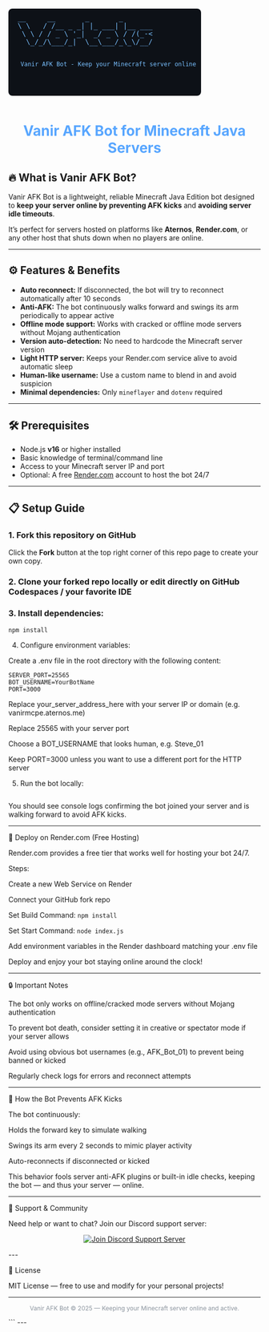 
<p align="center">
  <pre style="font-family: monospace; font-size:14px; color:#79c0ff; background:#0d1117; padding:10px; border-radius:8px; display:inline-block; user-select:none;">
 __     __       _       _       
 \ \   / /__ _ _| |_ ___| |__ ___
  \ \ / / _ \ '_|  _/ _ \ / /(_-<
   \_/_/\___/_|  \__\___/_\_\/__/

      Vanir AFK Bot - Keep your Minecraft server online
  </pre>
</p>

<h1 align="center" style="color:#58a6ff;">Vanir AFK Bot for Minecraft Java Servers</h1>


## 🔥 What is Vanir AFK Bot?

Vanir AFK Bot is a lightweight, reliable Minecraft Java Edition bot designed to **keep your server online by preventing AFK kicks** and **avoiding server idle timeouts**.  

It’s perfect for servers hosted on platforms like **Aternos**, **Render.com**, or any other host that shuts down when no players are online.

---

## ⚙️ Features & Benefits

- **Auto reconnect:** If disconnected, the bot will try to reconnect automatically after 10 seconds  
- **Anti-AFK:** The bot continuously walks forward and swings its arm periodically to appear active  
- **Offline mode support:** Works with cracked or offline mode servers without Mojang authentication  
- **Version auto-detection:** No need to hardcode the Minecraft server version  
- **Light HTTP server:** Keeps your Render.com service alive to avoid automatic sleep  
- **Human-like username:** Use a custom name to blend in and avoid suspicion  
- **Minimal dependencies:** Only `mineflayer` and `dotenv` required

---

## 🛠️ Prerequisites

- Node.js **v16** or higher installed  
- Basic knowledge of terminal/command line  
- Access to your Minecraft server IP and port  
- Optional: A free [Render.com](https://render.com) account to host the bot 24/7  

---

## 📋 Setup Guide

### 1. Fork this repository on GitHub

Click the **Fork** button at the top right corner of this repo page to create your own copy.

### 2. Clone your forked repo locally or edit directly on GitHub Codespaces / your favorite IDE

### 3. Install dependencies:

```bash
npm install
```

4. Configure environment variables:

Create a .env file in the root directory with the following content:

```SERVER_HOST=your_server_address_here
SERVER_PORT=25565
BOT_USERNAME=YourBotName
PORT=3000
```

Replace your_server_address_here with your server IP or domain (e.g. vanirmcpe.aternos.me)

Replace 25565 with your server port

Choose a BOT_USERNAME that looks human, e.g. Steve_01

Keep PORT=3000 unless you want to use a different port for the HTTP server


5. Run the bot locally:

```npm start
```

You should see console logs confirming the bot joined your server and is walking forward to avoid AFK kicks.


---

🚀 Deploy on Render.com (Free Hosting)

Render.com provides a free tier that works well for hosting your bot 24/7.

Steps:

Create a new Web Service on Render

Connect your GitHub fork repo

Set Build Command: ```npm install```

Set Start Command: ```node index.js```

Add environment variables in the Render dashboard matching your .env file

Deploy and enjoy your bot staying online around the clock!



---

🔒 Important Notes

The bot only works on offline/cracked mode servers without Mojang authentication

To prevent bot death, consider setting it in creative or spectator mode if your server allows

Avoid using obvious bot usernames (e.g., AFK_Bot_01) to prevent being banned or kicked

Regularly check logs for errors and reconnect attempts



---

🧩 How the Bot Prevents AFK Kicks

The bot continuously:

Holds the forward key to simulate walking

Swings its arm every 2 seconds to mimic player activity

Auto-reconnects if disconnected or kicked


This behavior fools server anti-AFK plugins or built-in idle checks, keeping the bot — and thus your server — online.


---

🤝 Support & Community

Need help or want to chat? Join our Discord support server:

<p align="center">
  <a href="https://discord.gg/vanir" target="_blank" rel="noopener">
    <img src="https://img.shields.io/badge/Discord-Join%20Support%20Server-5865F2?style=for-the-badge&logo=discord&logoColor=white" alt="Join Discord Support Server"/>
  </a>
</p>
---

📄 License

MIT License — free to use and modify for your personal projects!


---

<p align="center" style="color:#8b949e; font-size:12px;">Vanir AFK Bot © 2025 — Keeping your Minecraft server online and active.</p>
```
---
